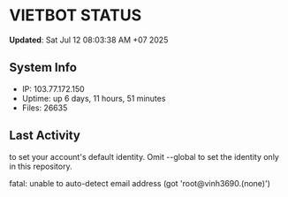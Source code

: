 # VIETBOT STATUS
**Updated**: Sat Jul 12 08:03:38 AM +07 2025

## System Info
- IP: 103.77.172.150
- Uptime: up 6 days, 11 hours, 51 minutes
- Files: 26635

## Last Activity

to set your account's default identity.
Omit --global to set the identity only in this repository.

fatal: unable to auto-detect email address (got 'root@vinh3690.(none)')

